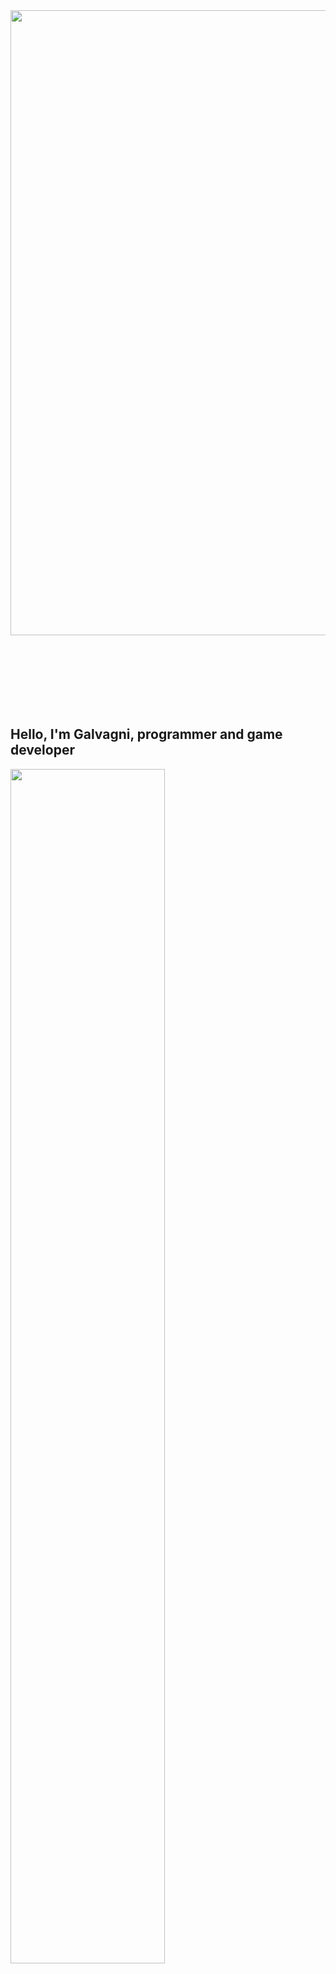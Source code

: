 <img align="center" style="margin-bottom:100px" width=1000 src="https://i.imgur.com/hrLDjSv.png" />
&nbsp;&nbsp;&nbsp;

   ## Hello, I'm Galvagni, programmer and game developer


<div align="left" style="margin-bottom:100px">
  <a href ="https://github.com/Galvagniofc">
  <img  width="70%" src="https://github-readme-stats.vercel.app/api?username=Galvagniofc&show_icons=true&theme=dark&include_all_commits-true&count_private=true"/>
</div>

   --------------------------------------------------------------------------------------------------------

<div> 
  <a href="https://www.youtube.com/channel/UCxfevBwKBijUGlnlxdMg4QA" target="_blank"><img src="https://img.shields.io/badge/YouTube-FF0000?style=for-the-badge&logo=youtube&logoColor=white" target="_blank"></a>
  <a href="mailto:contatogalvagni@gmail.com"><img src="https://img.shields.io/badge/-Gmail-%23333?style=for-the-badge&logo=gmail&logoColor=white" target="_blank"></a>
</div>

###

  --------------------------------------------------------------------------------------------------------

<div align="left" style="margin-bottom:100px">
  <a href ="https://github.com/Galvagniofc">
  <img  align="center" width="70%" src="https://github-readme-stats.vercel.app/api/top-langs/?username=Galvagniofc&layout=compact&langs_count=16&theme=dark"/>
</div>

## My Skills:

<div style="display: inline_block"><br>                                                                                                                      
  <img align="center" alt="Pedro-Lua" height="55" width="55" src="https://abrudz.github.io/logos/Lua.svg">
</div>

## Game Engines:

<div style="display: inline_block"><br>
  <img align="center" alt="Pedro-Roblox-Studio" height="48" width="48" src="https://upload.wikimedia.org/wikipedia/commons/thumb/5/58/Roblox_Studio_logo_2021_present.svg/2048px-Roblox_Studio_logo_2021_present.svg.png">
</div>

  --------------------------------------------------------------------------------------------------------

<img align="center" style="margin-bottom:100px" width=1000 src="https://i.imgur.com/hrLDjSv.png" />
&nbsp;&nbsp;&nbsp;
